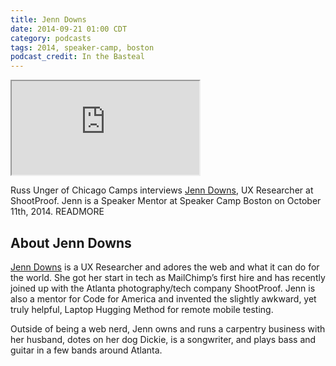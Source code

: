 ```yaml
---
title: Jenn Downs
date: 2014-09-21 01:00 CDT
category: podcasts
tags: 2014, speaker-camp, boston
podcast_credit: In the Basteal
---
```


<iframe class="podcast-player" seamless src="https://simplecast.fm/e/4661?style=light"></iframe>

Russ Unger of Chicago Camps interviews <a href="https://twitter.com/beparticular" rel="nofollow">Jenn Downs</a>, UX Researcher at ShootProof. Jenn is a Speaker Mentor at Speaker Camp Boston on October 11th, 2014. READMORE

## About Jenn Downs

<a href="http://www.beparticular.com/" rel="nofollow">Jenn Downs</a> is a UX Researcher and adores the web and what it can do for the world. She got her start in tech as MailChimp&#8217;s first hire and has recently joined up with the Atlanta photography/tech company ShootProof. Jenn is also a mentor for Code for America and invented the slightly awkward, yet truly helpful, Laptop Hugging Method for remote mobile testing.

Outside of being a web nerd, Jenn owns and runs a carpentry business with her husband, dotes on her dog Dickie, is a songwriter, and plays bass and guitar in a few bands around Atlanta.
